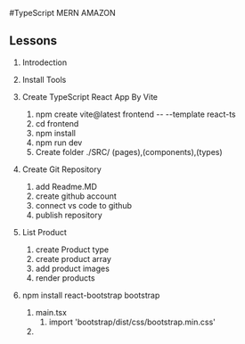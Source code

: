 #TypeScript MERN AMAZON

## Lessons

1. Introdection
2. Install Tools
3. Create TypeScript React App By Vite

   1. npm create vite@latest frontend -- --template react-ts
   2. cd frontend
   3. npm install
   4. npm run dev
   5. Create folder ./SRC/ (pages),(components),(types)

4. Create Git Repository

   1. add Readme.MD
   2. create github account
   3. connect vs code to github
   4. publish repository

5. List Product

   1. create Product type
   2. create product array
   3. add product images
   4. render products

6. npm install react-bootstrap bootstrap
   1. main.tsx
      1. import 'bootstrap/dist/css/bootstrap.min.css'
   2.
